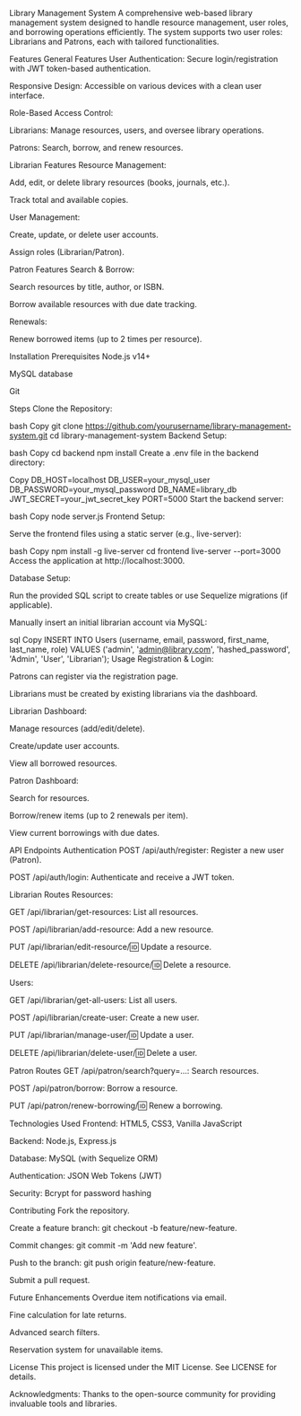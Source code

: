 Library Management System
A comprehensive web-based library management system designed to handle resource management, user roles, and borrowing operations efficiently. The system supports two user roles: Librarians and Patrons, each with tailored functionalities.

Features
General Features
User Authentication: Secure login/registration with JWT token-based authentication.

Responsive Design: Accessible on various devices with a clean user interface.

Role-Based Access Control:

Librarians: Manage resources, users, and oversee library operations.

Patrons: Search, borrow, and renew resources.

Librarian Features
Resource Management:

Add, edit, or delete library resources (books, journals, etc.).

Track total and available copies.

User Management:

Create, update, or delete user accounts.

Assign roles (Librarian/Patron).

Patron Features
Search & Borrow:

Search resources by title, author, or ISBN.

Borrow available resources with due date tracking.

Renewals:

Renew borrowed items (up to 2 times per resource).

Installation
Prerequisites
Node.js v14+

MySQL database

Git

Steps
Clone the Repository:

bash
Copy
git clone https://github.com/yourusername/library-management-system.git
cd library-management-system
Backend Setup:

bash
Copy
cd backend
npm install
Create a .env file in the backend directory:

Copy
DB_HOST=localhost
DB_USER=your_mysql_user
DB_PASSWORD=your_mysql_password
DB_NAME=library_db
JWT_SECRET=your_jwt_secret_key
PORT=5000
Start the backend server:

bash
Copy
node server.js
Frontend Setup:

Serve the frontend files using a static server (e.g., live-server):

bash
Copy
npm install -g live-server
cd frontend
live-server --port=3000
Access the application at http://localhost:3000.

Database Setup:

Run the provided SQL script to create tables or use Sequelize migrations (if applicable).

Manually insert an initial librarian account via MySQL:

sql
Copy
INSERT INTO Users (username, email, password, first_name, last_name, role)
VALUES ('admin', 'admin@library.com', 'hashed_password', 'Admin', 'User', 'Librarian');
Usage
Registration & Login:

Patrons can register via the registration page.

Librarians must be created by existing librarians via the dashboard.

Librarian Dashboard:

Manage resources (add/edit/delete).

Create/update user accounts.

View all borrowed resources.

Patron Dashboard:

Search for resources.

Borrow/renew items (up to 2 renewals per item).

View current borrowings with due dates.

API Endpoints
Authentication
POST /api/auth/register: Register a new user (Patron).

POST /api/auth/login: Authenticate and receive a JWT token.

Librarian Routes
Resources:

GET /api/librarian/get-resources: List all resources.

POST /api/librarian/add-resource: Add a new resource.

PUT /api/librarian/edit-resource/:id: Update a resource.

DELETE /api/librarian/delete-resource/:id: Delete a resource.

Users:

GET /api/librarian/get-all-users: List all users.

POST /api/librarian/create-user: Create a new user.

PUT /api/librarian/manage-user/:id: Update a user.

DELETE /api/librarian/delete-user/:id: Delete a user.

Patron Routes
GET /api/patron/search?query=...: Search resources.

POST /api/patron/borrow: Borrow a resource.

PUT /api/patron/renew-borrowing/:id: Renew a borrowing.

Technologies Used
Frontend: HTML5, CSS3, Vanilla JavaScript

Backend: Node.js, Express.js

Database: MySQL (with Sequelize ORM)

Authentication: JSON Web Tokens (JWT)

Security: Bcrypt for password hashing

Contributing
Fork the repository.

Create a feature branch: git checkout -b feature/new-feature.

Commit changes: git commit -m 'Add new feature'.

Push to the branch: git push origin feature/new-feature.

Submit a pull request.

Future Enhancements
Overdue item notifications via email.

Fine calculation for late returns.

Advanced search filters.

Reservation system for unavailable items.

License
This project is licensed under the MIT License. See LICENSE for details.

Acknowledgments: Thanks to the open-source community for providing invaluable tools and libraries.
